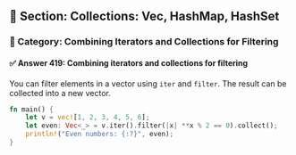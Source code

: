## 📘 Section: Collections: Vec, HashMap, HashSet
### 🔹 Category: Combining Iterators and Collections for Filtering
#### ✅ Answer 419: Combining iterators and collections for filtering

You can filter elements in a vector using `iter` and `filter`. The result can be collected into a new vector.

```rust
fn main() {
    let v = vec![1, 2, 3, 4, 5, 6];
    let even: Vec<_> = v.iter().filter(|x| **x % 2 == 0).collect();
    println!("Even numbers: {:?}", even);
}
```
